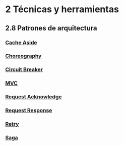 # 2 Técnicas y herramientas

## 2.8 Patrones de arquitectura

### [Cache Aside](./2_09_Cache_Aside.md)

### [Choreography](./2_09_Choreography.md)

### [Circuit Breaker](./2_09_Circuit_breaker.md)

### [MVC](./2_09_MVC.md)

### [Request Acknowledge](./2_09_Request_Acknowledge.md)

### [Request Response](./2_09_Request_Response.md)

### [Retry](./2_09_Retry.md)

### [Saga](./2_09_Saga.md)
